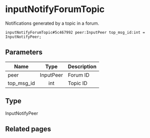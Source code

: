# inputNotifyForumTopic
Notifications generated by a topic in a forum.

```
inputNotifyForumTopic#5c467992 peer:InputPeer top_msg_id:int = InputNotifyPeer;
```

## Parameters
| Name | Type | Description |
| ---- | :----: | ----------- |
| peer | InputPeer | Forum ID |
| top_msg_id | int | Topic ID |


## Type
InputNotifyPeer

## Related pages
